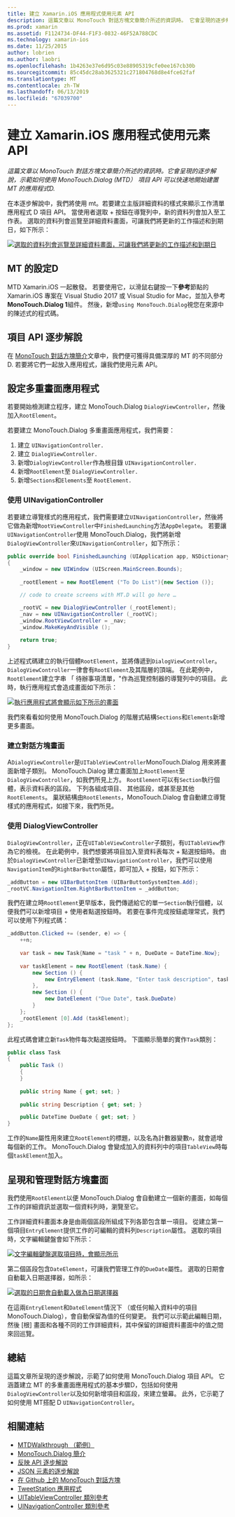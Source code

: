 ```yaml
---
title: 建立 Xamarin.iOS 應用程式使用元素 API
description: 這篇文章以 MonoTouch 對話方塊文章簡介所述的資訊時。 它會呈現的逐步解說，示範如何使用 MonoTouch.Dialog (MTD） 項目 API 可以快速地開始建置 MT 的應用程式D.
ms.prod: xamarin
ms.assetid: F1124734-DF44-F1F3-0832-46F52A788CDC
ms.technology: xamarin-ios
ms.date: 11/25/2015
author: lobrien
ms.author: laobri
ms.openlocfilehash: 1b4263e37e6d95c03e88905319cfe0ee167cb30b
ms.sourcegitcommit: 85c45dc28ab3625321c271804768d8e4fce62faf
ms.translationtype: MT
ms.contentlocale: zh-TW
ms.lasthandoff: 06/13/2019
ms.locfileid: "67039700"
---
```

# <a name="creating-a-xamarinios-application-using-the-elements-api"></a>建立 Xamarin.iOS 應用程式使用元素 API

_這篇文章以 MonoTouch 對話方塊文章簡介所述的資訊時。它會呈現的逐步解說，示範如何使用 MonoTouch.Dialog (MTD） 項目 API 可以快速地開始建置 MT 的應用程式D._

在本逐步解說中，我們將使用 mt。若要建立主版詳細資料的樣式來顯示工作清單應用程式 D 項目 API。 當使用者選取<span class="ui"> + </span>按鈕在導覽列中，新的資料列會加入至工作表。 選取的資料列會巡覽至詳細資料畫面，可讓我們將更新的工作描述和到期日，如下所示：

 [![](elements-api-walkthrough-images/01-task-list-app.png "選取的資料列會巡覽至詳細資料畫面，可讓我們將更新的工作描述和到期日")](elements-api-walkthrough-images/01-task-list-app.png#lightbox)

 ## <a name="setting-up-mtd"></a>MT 的設定D

MTD Xamarin.iOS 一起散發。 若要使用它，以滑鼠右鍵按一下**參考**節點的 Xamarin.iOS 專案在 Visual Studio 2017 或 Visual Studio for Mac，並加入參考**MonoTouch.Dialog 1**組件。 然後，新增`using MonoTouch.Dialog`視您在來源中的陳述式的程式碼。

## <a name="elements-api-walkthrough"></a>項目 API 逐步解說

在  [MonoTouch 對話方塊簡介](~/ios/user-interface/monotouch.dialog/index.md)文章中，我們便可獲得具備深厚的 MT 的不同部分D. 若要將它們一起放入應用程式，讓我們使用元素 API。

## <a name="setting-up-the-multi-screen-application"></a>設定多重畫面應用程式

若要開始檢測建立程序，建立 MonoTouch.Dialog `DialogViewController`，然後加入`RootElement`。

若要建立 MonoTouch.Dialog 多重畫面應用程式，我們需要：

1.  建立 `UINavigationController.`
1.  建立 `DialogViewController.`
1.  新增`DialogViewController`作為根目錄  `UINavigationController.` 
1.  新增`RootElement`至  `DialogViewController.`
1.  新增`Sections`和`Elements`至  `RootElement.` 

### <a name="using-a-uinavigationcontroller"></a>使用 UINavigationController

若要建立導覽樣式的應用程式，我們需要建立`UINavigationController`，然後將它做為新增`RootViewController`中`FinishedLaunching`方法`AppDelegate`。 若要讓`UINavigationController`使用 MonoTouch.Dialog，我們將新增`DialogViewController`來`UINavigationController`，如下所示：

```csharp
public override bool FinishedLaunching (UIApplication app, NSDictionary options)
{
    _window = new UIWindow (UIScreen.MainScreen.Bounds);
            
    _rootElement = new RootElement ("To Do List"){new Section ()};

    // code to create screens with MT.D will go here …

    _rootVC = new DialogViewController (_rootElement);
    _nav = new UINavigationController (_rootVC);
    _window.RootViewController = _nav;
    _window.MakeKeyAndVisible ();
            
    return true;
}
```

上述程式碼建立的執行個體`RootElement`，並將傳遞到`DialogViewController`。 `DialogViewController`一律會有`RootElement`及其階層的頂端。 在此範例中，`RootElement`建立字串 「 待辦事項清單，"作為巡覽控制器的導覽列中的項目。 此時，執行應用程式會造成畫面如下所示：

 [![](elements-api-walkthrough-images/02-to-do-list-screen-.png "執行應用程式將會顯示如下所示的畫面")](elements-api-walkthrough-images/02-to-do-list-screen-.png#lightbox)

我們來看看如何使用 MonoTouch.Dialog 的階層式結構`Sections`和`Elements`新增更多畫面。

### <a name="creating-the-dialog-screens"></a>建立對話方塊畫面

A`DialogViewController`是`UITableViewController`MonoTouch.Dialog 用來將畫面新增子類別。 MonoTouch.Dialog 建立畫面加上`RootElement`至`DialogViewController`，如我們所見上方。 `RootElement`可以有`Section`執行個體，表示資料表的區段。
下列各組成項目、 其他區段，或甚至是其他`RootElements`。 巢狀結構由`RootElements`，MonoTouch.Dialog 會自動建立導覽樣式的應用程式，如接下來，我們所見。

### <a name="using-dialogviewcontroller"></a>使用 DialogViewController

`DialogViewController`，正在`UITableViewController`子類別，有`UITableView`作為它的檢視。 在此範例中，我們想要將項目加入至資料表每次<span class="ui"> + </span>點選按鈕時。 由於`DialogViewController`已新增至`UINavigationController`，我們可以使用`NavigationItem`的`RightBarButton`屬性，即可加入<span class="ui"> + </span>按鈕，如下所示：

```csharp
_addButton = new UIBarButtonItem (UIBarButtonSystemItem.Add);
_rootVC.NavigationItem.RightBarButtonItem = _addButton;
```

我們在建立時`RootElement`更早版本，我們傳遞給它的單一`Section`執行個體，以便我們可以新增項目<span class="ui"> + </span>使用者點選按鈕時。 若要在事件完成按鈕處理常式，我們可以使用下列程式碼：

```csharp
_addButton.Clicked += (sender, e) => {                
    ++n;
                
    var task = new Task{Name = "task " + n, DueDate = DateTime.Now};
                
    var taskElement = new RootElement (task.Name) {
        new Section () {
            new EntryElement (task.Name, "Enter task description", task.Description)
        },
        new Section () {
            new DateElement ("Due Date", task.DueDate)
        }
    };
    _rootElement [0].Add (taskElement);
};
```

此程式碼會建立新`Task`物件每次點選按鈕時。 下圖顯示簡單的實作`Task`類別：

```csharp
public class Task
{   
    public Task ()
    {
    }
      
    public string Name { get; set; }
        
    public string Description { get; set; }

    public DateTime DueDate { get; set; }
}
```

工作的`Name`屬性用來建立`RootElement`的標題，以及名為計數器變數`n`，就會遞增每個新的工作。 MonoTouch.Dialog 會變成加入的資料列中的項目`TableView`時每個`taskElement`加入。

## <a name="presenting-and-managing-dialog-screens"></a>呈現和管理對話方塊畫面

我們使用`RootElement`以便 MonoTouch.Dialog 會自動建立一個新的畫面，如每個工作的詳細資訊並選取一個資料列時，瀏覽至它。

工作詳細資料畫面本身是由兩個區段所組成下列各節包含單一項目。 從建立第一個項目`EntryElement`提供工作的可編輯的資料列`Description`屬性。 選取的項目時，文字編輯鍵盤會如下所示：

 [![](elements-api-walkthrough-images/03-create-task.png "文字編輯鍵盤選取項目時，會顯示所示")](elements-api-walkthrough-images/03-create-task.png#lightbox)

第二個區段包含`DateElement`，可讓我們管理工作的`DueDate`屬性。 選取的日期會自動載入日期選擇器，如所示：

 [![](elements-api-walkthrough-images/04-date-picker.png "選取的日期會自動載入做為日期選擇器")](elements-api-walkthrough-images/04-date-picker.png#lightbox)

在這兩`EntryElement`和`DateElement`情況下 （或任何輸入資料中的項目 MonoTouch.Dialog），會自動保留為值的任何變更。 我們可以示範此編輯日期，然後 [根] 畫面和各種不同的工作詳細資料，其中保留的詳細資料畫面中的值之間來回巡覽。

## <a name="summary"></a>總結

這篇文章所呈現的逐步解說，示範了如何使用 MonoTouch.Dialog 項目 API。 它涵蓋建立 MT 的多重畫面應用程式的基本步驟D，包括如何使用`DialogViewController`以及如何新增項目和區段，來建立螢幕。 此外，它示範了如何使用 MT搭配 D `UINavigationController`。

## <a name="related-links"></a>相關連結

- [MTDWalkthrough （範例）](https://developer.xamarin.com/samples/monotouch/MTDWalkthrough/)
- [MonoTouch.Dialog 簡介](~/ios/user-interface/monotouch.dialog/index.md)
- [反映 API 逐步解說](~/ios/user-interface/monotouch.dialog/reflection-api-walkthrough.md)
- [JSON 元素的逐步解說](~/ios/user-interface/monotouch.dialog/json-element-walkthrough.md)
- [在 Github 上的 MonoTouch 對話方塊](https://github.com/migueldeicaza/MonoTouch.Dialog)
- [TweetStation 應用程式](https://github.com/migueldeicaza/TweetStation)
- [UITableViewController 類別參考](https://developer.apple.com/library/ios/#DOCUMENTATION/UIKit/Reference/UITableViewController_Class/Reference/Reference.html)
- [UINavigationController 類別參考](https://developer.apple.com/library/ios/#documentation/UIKit/Reference/UINavigationController_Class/Reference/Reference.html)
